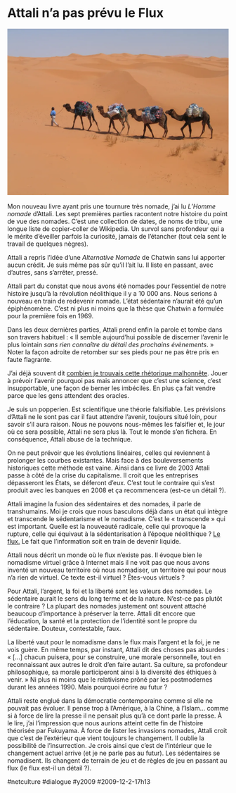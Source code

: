 # Attali n’a pas prévu le Flux

![](_i/natmachamaane20046471.webp)

Mon nouveau livre ayant pris une tournure très nomade, j’ai lu *L’Homme nomade* d’Attali. Les sept premières parties racontent notre histoire du point de vue des nomades. C’est une collection de dates, de noms de tribu, une longue liste de copier-coller de Wikipedia. Un survol sans profondeur qui a le mérite d’éveiller parfois la curiosité, jamais de l’étancher (tout cela sent le travail de quelques nègres).

Attali a repris l’idée d’une *Alternative Nomade* de Chatwin sans lui apporter aucun crédit. Je suis même pas sûr qu’il l’ait lu. Il liste en passant, avec d’autres, sans s’arrêter, pressé.

Attali part du constat que nous avons été nomades pour l’essentiel de notre histoire jusqu’à la révolution néolithique il y a 10 000 ans. Nous serions à nouveau en train de redevenir nomade. L’état sédentaire n’aurait été qu’un épiphénomène. C’est ni plus ni moins que la thèse que Chatwin a formulée pour la première fois en 1969.

Dans les deux dernières parties, Attali prend enfin la parole et tombe dans son travers habituel : « Il semble aujourd’hui possible de discerner l’avenir le plus lointain *sans rien connaître du détail des prochains évènements*. » Noter la façon adroite de retomber sur ses pieds pour ne pas être pris en faute flagrante.

J’ai déjà souvent dit [combien je trouvais cette rhétorique malhonnête](../../2006/11/bonne-partie-de-rigolade.md). Jouer à prévoir l’avenir pourquoi pas mais annoncer que c’est une science, c’est insupportable, une façon de berner les imbéciles. En plus ça fait vendre parce que les gens attendent des oracles.

Je suis un popperien. Est scientifique une théorie falsifiable. Les prévisions d’Attali ne le sont pas car il faut attendre l’avenir, toujours situé loin, pour savoir s’il aura raison. Nous ne pouvons nous-mêmes les falsifier et, le jour où ce sera possible, Attali ne sera plus là. Tout le monde s’en fichera. En conséquence, Attali abuse de la technique.

On ne peut prévoir que les évolutions linéaires, celles qui reviennent à prolonger les courbes existantes. Mais face à des bouleversements historiques cette méthode est vaine. Ainsi dans ce livre de 2003 Attali passe à côté de la crise du capitalisme. Il croit que les entreprises dépasseront les États, se déferont d’eux. C’est tout le contraire qui s’est produit avec les banques en 2008 et ça recommencera (est-ce un détail ?).

Attali imagine la fusion des sédentaires et des nomades, il parle de transhumains. Moi je crois que nous basculons déjà dans un état qui intègre et transcende le sédentarisme et le nomadisme. C’est le « transcende » qui est important. Quelle est la nouveauté radicale, celle qui provoque la rupture, celle qui équivaut à la sédentarisation à l’époque néolithique ? [Le flux.](#flux) Le fait que l’information soit en train de devenir liquide.

Attali nous décrit un monde où le flux n’existe pas. Il évoque bien le nomadisme virtuel grâce à Internet mais il ne voit pas que nous avons inventé un nouveau territoire où nous nomadiser, un territoire qui pour nous n’a rien de virtuel. Ce texte est-il virtuel ? Êtes-vous virtuels ?

Pour Attali, l’argent, la foi et la liberté sont les valeurs des nomades. Le sédentaire aurait le sens du long terme et de la nature. N’est-ce pas plutôt le contraire ? La plupart des nomades justement ont souvent attaché beaucoup d’importance à préserver la terre. Attali dit encore que l’éducation, la santé et la protection de l’identité sont le propre du sédentaire. Douteux, contestable, faux.

La liberté vaut pour le nomadisme dans le flux mais l’argent et la foi, je ne vois guère. En même temps, par instant, Attali dit des choses pas absurdes : « […] chacun puisera, pour se construire, une morale personnelle, tout en reconnaissant aux autres le droit d’en faire autant. Sa culture, sa profondeur philosophique, sa morale participeront ainsi à la diversité des éthiques à venir. » Ni plus ni moins que le relativisme prôné par les postmodernes durant les années 1990. Mais pourquoi écrire au futur ?

Attali reste englué dans la démocratie contemporaine comme si elle ne pouvait pas évoluer. Il pense trop à l’Amérique, à la Chine, à l’Islam… comme si à force de lire la presse il ne pensait plus qu’à ce dont parle la presse. À le lire, j’ai l’impression que nous aurions atteint cette fin de l’histoire théorisée par Fukuyama. À force de lister les invasions nomades, Attali croit que c’est de l’extérieur que vient toujours le changement. Il oublie la possibilité de l’insurrection. Je crois ainsi que c’est de l’intérieur que le changement actuel arrive (et je ne parle pas au futur). Les sédentaires se nomadisent. Ils changent de terrain de jeu et de règles de jeu en passant au flux (le flux est-il un détail ?).

#netculture #dialogue #y2009 #2009-12-2-17h13

